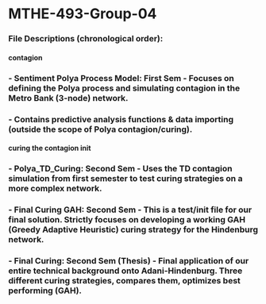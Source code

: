 # MTHE-493-Group-04

### File Descriptions (chronological order):
#### contagion
### - Sentiment Polya Process Model: First Sem - Focuses on defining the Polya process and simulating contagion in the Metro Bank (3-node) network. 
###      - Contains predictive analysis functions & data importing (outside the scope of Polya contagion/curing).
#### curing the contagion init
### - Polya_TD_Curing: Second Sem - Uses the TD contagion simulation from first semester to test curing strategies on a more complex network.
### - Final Curing GAH: Second Sem - This is a test/init file for our final solution. Strictly focuses on developing a working GAH (Greedy Adaptive Heuristic) curing strategy for the Hindenburg network.
### - Final Curing: Second Sem (Thesis) - Final application of our entire technical background onto Adani-Hindenburg. Three different curing strategies, compares them, optimizes best performing (GAH). 
